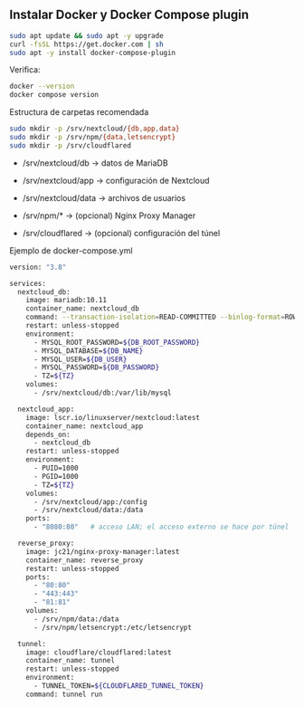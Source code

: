 
## Instalar Docker y Docker Compose plugin

```bash
sudo apt update && sudo apt -y upgrade
curl -fsSL https://get.docker.com | sh
sudo apt -y install docker-compose-plugin
```
Verifica:

```bash
docker --version
docker compose version
```

Estructura de carpetas recomendada

```bash
sudo mkdir -p /srv/nextcloud/{db,app,data}
sudo mkdir -p /srv/npm/{data,letsencrypt}
sudo mkdir -p /srv/cloudflared
```

- /srv/nextcloud/db → datos de MariaDB

- /srv/nextcloud/app → configuración de Nextcloud

- /srv/nextcloud/data → archivos de usuarios

- /srv/npm/* → (opcional) Nginx Proxy Manager

- /srv/cloudflared → (opcional) configuración del túnel

Ejemplo de docker-compose.yml

```bash
version: "3.8"

services:
  nextcloud_db:
    image: mariadb:10.11
    container_name: nextcloud_db
    command: --transaction-isolation=READ-COMMITTED --binlog-format=ROW
    restart: unless-stopped
    environment:
      - MYSQL_ROOT_PASSWORD=${DB_ROOT_PASSWORD}
      - MYSQL_DATABASE=${DB_NAME}
      - MYSQL_USER=${DB_USER}
      - MYSQL_PASSWORD=${DB_PASSWORD}
      - TZ=${TZ}
    volumes:
      - /srv/nextcloud/db:/var/lib/mysql

  nextcloud_app:
    image: lscr.io/linuxserver/nextcloud:latest
    container_name: nextcloud_app
    depends_on:
      - nextcloud_db
    restart: unless-stopped
    environment:
      - PUID=1000
      - PGID=1000
      - TZ=${TZ}
    volumes:
      - /srv/nextcloud/app:/config
      - /srv/nextcloud/data:/data
    ports:
      - "8080:80"   # acceso LAN; el acceso externo se hace por túnel

  reverse_proxy:
    image: jc21/nginx-proxy-manager:latest
    container_name: reverse_proxy
    restart: unless-stopped
    ports:
      - "80:80"
      - "443:443"
      - "81:81"
    volumes:
      - /srv/npm/data:/data
      - /srv/npm/letsencrypt:/etc/letsencrypt

  tunnel:
    image: cloudflare/cloudflared:latest
    container_name: tunnel
    restart: unless-stopped
    environment:
      - TUNNEL_TOKEN=${CLOUDFLARED_TUNNEL_TOKEN}
    command: tunnel run
```
